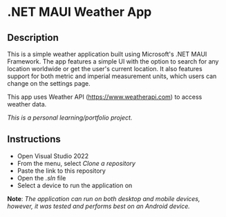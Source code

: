 # .NET MAUI Weather App
## Description
This is a simple weather application built using Microsoft's .NET MAUI Framework.
The app features a simple UI with the option to search for any location worldwide or get the user's current location.
It also features support for both metric and imperial measurement units, which users can change on the settings page.

This app uses Weather API (https://www.weatherapi.com) to access weather data.

_This is a personal learning/portfolio project._

## Instructions
- Open Visual Studio 2022
- From the menu, select *Clone a repository*
- Paste the link to this repository
- Open the *.sln* file
- Select a device to run the application on

  
**Note**: _The application can run on both desktop and mobile devices, however, it was tested and performs best on an Android device._
